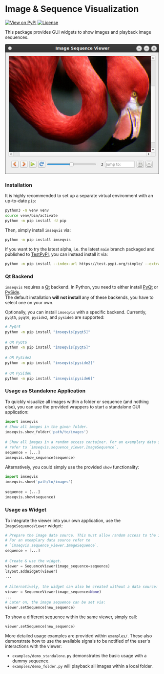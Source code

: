 # Image & Sequence Visualization
[![View on PyPI](https://img.shields.io/pypi/v/imseqvis.svg)](https://pypi.org/project/imseqvis)
[![License](https://img.shields.io/badge/license-MIT-blue.svg)](https://github.com/snototter/imseqvis/blob/main/LICENSE?raw=true)

This package provides GUI widgets to show images and playback image sequences.

![Screenshot Sequence Viewer](https://github.com/snototter/imseqvis/blob/main/examples/screenshot.jpg?raw=true "SequenceViewer widget")

### Installation
It is highly recommended to set up a separate virtual environment with an up-to-date `pip`:
```bash
python3 -m venv venv
source venv/bin/activate
python -m pip install -U pip
```

Then, simply install `imseqvis` via:
```bash
python -m pip install imseqvis
```

If you want to try the latest alpha, i.e. the latest `main` branch packaged and
published to [TestPyPI](https://test.pypi.org/), you can instead install it via:
```bash
python -m pip install --index-url https://test.pypi.org/simple/ --extra-index-url https://pypi.org/simple "imseqvis[pyside2]"
```

### Qt Backend
`imseqvis` requires a [Qt](https://www.qt.io/) backend. In Python, you need to
either install [PyQt](https://www.riverbankcomputing.com/software/pyqt/download)
or [PySide](https://doc.qt.io/qtforpython-6/).  
The default installation **will not install** any of these backends, you have
to select one on your own.

Optionally, you can install `imseqvis` with a specific backend. Currently,
`pyqt5`, `pyqt6`, `pyside2`, and `pyside6` are supported:
```bash
# PyQt5
python -m pip install "imseqvis[pyqt5]"

# OR PyQt6
python -m pip install "imseqvis[pyqt6]"

# OR PySide2
python -m pip install "imseqvis[pyside2]"

# OR PySide6
python -m pip install "imseqvis[pyside6]"
```

### Usage as Standalone Application
To quickly visualize all images within a folder or sequence (and nothing else),
you can use the provided wrappers to start a standalone GUI application:
```python
import imseqvis
# Show all images in the given folder.
imseqvis.show_folder('path/to/images')

# Show all images in a random access container. For an exemplary data source
# refer to `imseqvis.sequence_viewer.ImageSequence`.
sequence = [...]
imseqvis.show_sequence(sequence)
```

Alternatively, you could simply use the provided `show` functionality:
```python
import imseqvis
imseqvis.show('path/to/images')

sequence = [...]
imseqvis.show(sequence)
```

### Usage as Widget
To integrate the viewer into your own application, use the `ImageSequenceViewer`
widget:
```python
# Prepare the image data source. This must allow random access to the images.
# For an exemplary data source refer to
# `imseqvis.sequence_viewer.ImageSequence`.
sequence = [...]

# Create & use the widget.
viewer = SequenceViewer(image_sequence=sequence)
layout.addWidget(viewer)
...

# Alternatively, the widget can also be created without a data source:
viewer = SequenceViewer(image_sequence=None)
...
# Later on, the image sequence can be set via:
viewer.setSequence(new_sequence)
```

To show a different sequence within the same viewer, simply call:
```python
viewer.setSequence(new_sequence)
```

More detailed usage examples are provided within `examples/`. These also
demonstrate how to use the available signals to be notified of the user's
interactions with the viewer:
* `examples/demo_standalone.py` demonstrates the basic usage with a dummy
  sequence.
* `examples/demo_folder.py` will playback all images within a local folder.
